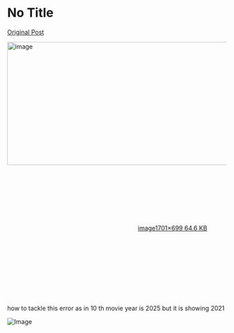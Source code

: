 # No Title

[Original Post](https://discourse.onlinedegree.iitm.ac.in/t/165959/208)

<p><div class="lightbox-wrapper"><a class="lightbox" href="https://europe1.discourse-cdn.com/flex013/uploads/iitm/original/3X/7/2/72c35e3d167b724daf8acafdb49ef67425a1d992.png" data-download-href="/uploads/short-url/gnf0mFqKEEJbXQKZvPnuF42i1lE.png?dl=1" title="image" rel="noopener nofollow ugc"><img src="https://europe1.discourse-cdn.com/flex013/uploads/iitm/optimized/3X/7/2/72c35e3d167b724daf8acafdb49ef67425a1d992_2_690x283.png" alt="image" data-base62-sha1="gnf0mFqKEEJbXQKZvPnuF42i1lE" width="690" height="283" srcset="https://europe1.discourse-cdn.com/flex013/uploads/iitm/optimized/3X/7/2/72c35e3d167b724daf8acafdb49ef67425a1d992_2_690x283.png, https://europe1.discourse-cdn.com/flex013/uploads/iitm/optimized/3X/7/2/72c35e3d167b724daf8acafdb49ef67425a1d992_2_1035x424.png 1.5x, https://europe1.discourse-cdn.com/flex013/uploads/iitm/optimized/3X/7/2/72c35e3d167b724daf8acafdb49ef67425a1d992_2_1380x566.png 2x" data-dominant-color="292C30"><div class="meta"><svg class="fa d-icon d-icon-far-image svg-icon" aria-hidden="true"><use href="#far-image"></use></svg><span class="filename">image</span><span class="informations">1701×699 64.6 KB</span><svg class="fa d-icon d-icon-discourse-expand svg-icon" aria-hidden="true"><use href="#discourse-expand"></use></svg></div></a></div><br>
how to tackle this error  as in 10 th movie year is 2025 but it is showing 2021</p>

![Image](https://europe1.discourse-cdn.com/flex013/uploads/iitm/optimized/3X/7/2/72c35e3d167b724daf8acafdb49ef67425a1d992_2_690x283.png)